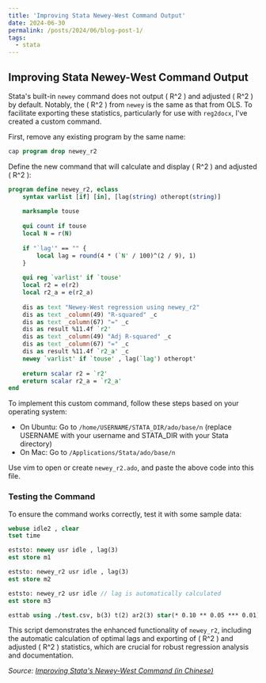 ```yaml
---
title: 'Improving Stata Newey-West Command Output'
date: 2024-06-30
permalink: /posts/2024/06/blog-post-1/
tags:
  - stata
---
```


## Improving Stata Newey-West Command Output

Stata's built-in `newey` command does not output \( R^2 \) and adjusted \( R^2 \) by default. Notably, the \( R^2 \) from `newey` is the same as that from OLS. To facilitate exporting these statistics, particularly for use with `reg2docx`, I've created a custom command.

First, remove any existing program by the same name:

```stata
cap program drop newey_r2
```

Define the new command that will calculate and display \( R^2 \) and adjusted \( R^2 \):

```stata
program define newey_r2, eclass
    syntax varlist [if] [in], [lag(string) otheropt(string)]
    
    marksample touse
    
    qui count if touse
    local N = r(N)
    
    if "`lag'" == "" {
        local lag = round(4 * (`N' / 100)^(2 / 9), 1)
    }
    
    qui reg `varlist' if `touse'
    local r2 = e(r2)
    local r2_a = e(r2_a)
    
    dis as text "Newey-West regression using newey_r2"
    dis as text _column(49) "R-squared" _c
    dis as text _column(67) "=" _c
    dis as result %11.4f `r2'
    dis as text _column(49) "Adj R-squared" _c
    dis as text _column(67) "=" _c
    dis as result %11.4f `r2_a' _c
    newey `varlist' if `touse' , lag(`lag') otheropt'
    
    ereturn scalar r2 = `r2'
    ereturn scalar r2_a = `r2_a'
end
```

To implement this custom command, follow these steps based on your operating system:

- On Ubuntu: Go to `/home/USERNAME/STATA_DIR/ado/base/n` (replace USERNAME with your username and STATA_DIR with your Stata directory)
- On Mac: Go to `/Applications/Stata/ado/base/n`

Use vim to open or create `newey_r2.ado`, and paste the above code into this file.

### Testing the Command

To ensure the command works correctly, test it with some sample data:

```stata
webuse idle2 , clear
tset time

eststo: newey usr idle , lag(3)
est store m1

eststo: newey_r2 usr idle , lag(3)
est store m2

eststo: newey_r2 usr idle // lag is automatically calculated
est store m3

esttab using ./test.csv, b(3) t(2) ar2(3) star(* 0.10 ** 0.05 *** 0.01) nogaps nonotes replace
```

This script demonstrates the enhanced functionality of `newey_r2`, including the automatic calculation of optimal lags and exporting of \( R^2 \) and adjusted \( R^2 \) statistics, which are crucial for robust regression analysis and documentation.

*Source: [Improving Stata's Newey-West Command (in Chinese)](https://zhuanlan.zhihu.com/p/672395815)*

